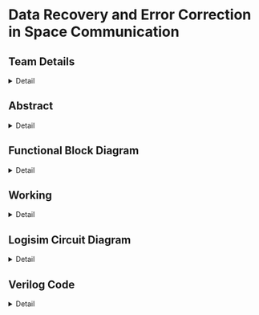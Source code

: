 # Data Recovery and Error Correction in Space Communication

<!-- First Section -->
## Team Details
<details>
  <summary>Detail</summary>

  > Semester: 3rd Sem B. Tech. CSE

  > Section: S1

  > Member-1: Akshat Bharara, Roll No: 231CS110, email: akshatbharara.231cs110@nitk.edu.in

  > Member-2: Dev Prajapati, Roll No: 231CS120, email: devprajapati.231cs120@nitk.edu.in

  > Member-3: Vatsal Jay Gandhi, Roll No: 231CS164, email: vatsaljaygandhi.231cs164@nitk.edu.in

</details>

<!-- Second Section -->
## Abstract
<details>
  <summary>Detail</summary>
  <h4>Motivation</h4>
  Space communications are vital in the transmission of data between Earth and spacecraft, covering satellites and space stations. Such systems operate in a highly unpredictable environment where atmospheric interference, cosmic radiation, and huge distances may cause data attenuation. For example, NASA’s Voyager 2 experienced temporary dataloss due to signal degradation in deep space. These examples demonstrate the vulnerability of space communication and call for error free method to securely transmit data and recover lost data significantly.

<h4>Problem Statement</h4>
Our project aims to develop a framework that ensures error recovery and data security in the real-time space communication. Encryption ensures that classified information such as military and governmental data remains confidential. Error recovery mechanisms enable accurate communication in critical applications related to space exploration, disaster management, etc. Our project implements a data recovery system based on Reed-Solomon error correction codes in order to regenerate and recover lost data.

<h4>Features</h4>
<ul>
<li>Encryption for secure data transmission.</li> 
<li>Lagrange interpolation for generating extra bits of information.</li>
<li>Recovery of lost data bits using Reed-Solomon Codes.</li>
<li>Clock-Based Data Integrity Checker to periodically assess data integrity and trigger error correction.</li>
<li>Comparator Logic to verify and decrypt if the recovered encrypted data matches the original stored data.</li>
</ul>

<h4>References</h4>
- https://www.cs.cmu.edu/~guyb/realworld/reedsolomon/reed_solomon_codes.html<br>
- https://ieeexplore.ieee.org/document/5194437<br>
  
</details>

## Functional Block Diagram
<details>
  <summary>Detail</summary>
  <img src = "https://github.com/user-attachments/assets/8d5063b7-ef4f-4097-b9cb-b37e20bfee59" alt="S1-T1-Functional-Block-Diagram">


</details>

<!-- Third Section -->
## Working
<details>
  <summary>Detail</summary>

  > Explain the working of your model with the help of a functional table (compulsory) followed by the flowchart.
</details>

<!-- Fourth Section -->
## Logisim Circuit Diagram
<details>
  <summary>Detail</summary>

  > Update a neat logisim circuit diagram
</details>

<!-- Fifth Section -->
## Verilog Code
<details>
  <summary>Detail</summary>

  > Neatly update the Verilog code in code style only.
</details>


